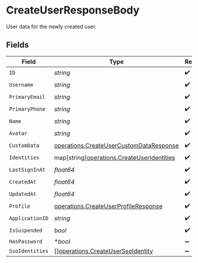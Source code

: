 # CreateUserResponseBody

User data for the newly created user.


## Fields

| Field                                                                                              | Type                                                                                               | Required                                                                                           | Description                                                                                        |
| -------------------------------------------------------------------------------------------------- | -------------------------------------------------------------------------------------------------- | -------------------------------------------------------------------------------------------------- | -------------------------------------------------------------------------------------------------- |
| `ID`                                                                                               | *string*                                                                                           | :heavy_check_mark:                                                                                 | N/A                                                                                                |
| `Username`                                                                                         | *string*                                                                                           | :heavy_check_mark:                                                                                 | N/A                                                                                                |
| `PrimaryEmail`                                                                                     | *string*                                                                                           | :heavy_check_mark:                                                                                 | N/A                                                                                                |
| `PrimaryPhone`                                                                                     | *string*                                                                                           | :heavy_check_mark:                                                                                 | N/A                                                                                                |
| `Name`                                                                                             | *string*                                                                                           | :heavy_check_mark:                                                                                 | N/A                                                                                                |
| `Avatar`                                                                                           | *string*                                                                                           | :heavy_check_mark:                                                                                 | N/A                                                                                                |
| `CustomData`                                                                                       | [operations.CreateUserCustomDataResponse](../../models/operations/createusercustomdataresponse.md) | :heavy_check_mark:                                                                                 | arbitrary                                                                                          |
| `Identities`                                                                                       | map[string][operations.CreateUserIdentities](../../models/operations/createuseridentities.md)      | :heavy_check_mark:                                                                                 | N/A                                                                                                |
| `LastSignInAt`                                                                                     | *float64*                                                                                          | :heavy_check_mark:                                                                                 | N/A                                                                                                |
| `CreatedAt`                                                                                        | *float64*                                                                                          | :heavy_check_mark:                                                                                 | N/A                                                                                                |
| `UpdatedAt`                                                                                        | *float64*                                                                                          | :heavy_check_mark:                                                                                 | N/A                                                                                                |
| `Profile`                                                                                          | [operations.CreateUserProfileResponse](../../models/operations/createuserprofileresponse.md)       | :heavy_check_mark:                                                                                 | N/A                                                                                                |
| `ApplicationID`                                                                                    | *string*                                                                                           | :heavy_check_mark:                                                                                 | N/A                                                                                                |
| `IsSuspended`                                                                                      | *bool*                                                                                             | :heavy_check_mark:                                                                                 | N/A                                                                                                |
| `HasPassword`                                                                                      | **bool*                                                                                            | :heavy_minus_sign:                                                                                 | N/A                                                                                                |
| `SsoIdentities`                                                                                    | [][operations.CreateUserSsoIdentity](../../models/operations/createuserssoidentity.md)             | :heavy_minus_sign:                                                                                 | N/A                                                                                                |